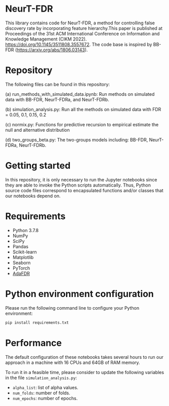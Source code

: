 # NeurT-FDR

This library contains code for NeurT-FDR, a method for controlling false discovery rate by incorporating feature hierarchy.This paper is published at Proceedings of the 31st ACM International Conference on Information and Knowledge Management (CIKM 2022). https://doi.org/10.1145/3511808.3557672. The code base is inspired by BB-FDR (https://arxiv.org/abs/1806.03143). 



# Repository

The following files can be found in this repository:


(a) run_methods_with_simulated_data.ipynb: Run methods on simulated data with BB-FDR, NeurT-FDRa, and NeurT-FDRb.

(b) simulation_analysis.py: Run all the methods on simulated data with FDR = 0.05, 0.1, 0.15, 0.2

(c) normix.py: Functions for predictive recursion to empirical estimate the null and alternative distribution

(d) two_groups_beta.py: The two-groups models including: BB-FDR, NeurT-FDRa, NeurT-FDRb.


# Getting started

In this repository, it is only necessary to run the Jupyter notebooks since they are able to invoke the Python scripts automatically. Thus, Python source code files correspond to encapsulated functions and/or classes that our notebooks depend on.


# Requirements

- Python 3.7.8
- NumPy
- SciPy
- Pandas
- Scikit-learn
- Matplotlib
- Seaborn
- PyTorch
- [AdaFDR](https://pypi.org/project/adafdr/)

# Python environment configuration

Please run the following command line to configure your Python environment:

```bash
pip install requirements.txt
```

# Performance 

The default configuration of these notebooks takes several hours to run our approach in a machine with 16 CPUs and 64GB of RAM memory.

To run it in a feasible time, please consider to update the following variables in the file `simulation_analysis.py`:
- `alpha_list`: list of alpha values.
- `num_folds`: number of folds.
- `num_epochs`: number of epochs.

